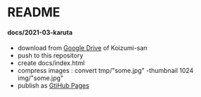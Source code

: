 # README

#### docs/2021-03-karuta

* download from [Google Drive](https://drive.google.com/drive/folders/1THWE9GiJW6svOTOG8Gm-n8HOGXFh97yh?usp=sharing) of Koizumi-san
* push to this repository
* create docs/index.html
* compress images : convert tmp/"some.jpg" -thumbnail 1024 img/"some.jpg"
* publish as [GtiHub Pages](https://tawnizcue.github.io/mikan/2021-03-karuta.html)

